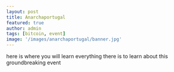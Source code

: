 ```yaml
---
layout: post
title: Anarchaportugal
featured: true
author: admin
tags: [bitcoin, event]
image: '/images/anarchaportugal/banner.jpg'
---
```


here is where you will learn everything there is to learn about this groundbreaking event
